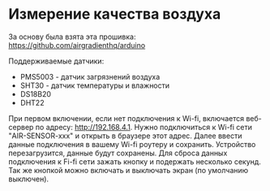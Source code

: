 # Измерение качества воздуха

За основу была взята эта прошивка: https://github.com/airgradienthq/arduino

Поддерживаемые датчики:
- PMS5003 - датчик загрязнений воздуха
- SHT30 - датчик температуры и влажности
- DS18B20
- DHT22

При первом включении, если нет подключения к Wi-fi, включается веб-сервер по адресу: http://192.168.4.1. Нужно подключиться к Wi-fi сети "AIR-SENSOR-xxx" и открыть в браузере этот адрес. Далее ввести данные подключения в вашему Wi-fi роутеру и сохранить. Устройство перезагрузится, данные будут сохранены. Для сброса данных подключения к Fi-fi сети зажать кнопку и подержать несколько секунд. Так же кнопкой можно включать и выключать экран (по умолчанию выключен).



